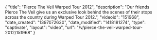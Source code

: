 {
    "title": "Pierce The Veil Warped Tour 2012",
    "description": "Our friends Pierce The Veil give us an exclusive look behind the scenes of their stops across the country during Warped Tour 2012.",
    "videoid": "151968",
    "date_created": "1397072630",
    "date_modified": "1418181274",
    "type": "captivate",
    "layout": "video",
    "url": "\/v\/pierce-the-veil-warped-tour-2012\/151968"
}